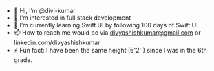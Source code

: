 - 👋 Hi, I’m @divi-kumar
- 👀 I’m interested in full stack development
- 🌱 I’m currently learning Swift UI by following 100 days of Swift UI
- 📫 How to reach me would be via divyashishkumar@gmail.com or linkedin.com/divyashishkumar
- ⚡ Fun fact: I have been the same height (6'2'') since I was in the 6th grade.

<!---
divi-kumar/divi-kumar is a ✨ special ✨ repository because its `README.md` (this file) appears on your GitHub profile.
You can click the Preview link to take a look at your changes.
--->
